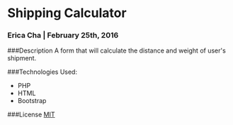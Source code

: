 # Shipping Calculator

### Erica Cha | February 25th, 2016

###Description
A form that will calculate the distance and weight of user's shipment.

###Technologies Used:
- PHP
- HTML
- Bootstrap

###License
 [MIT](https://github.com/twbs/bootstrap/blob/master/LICENSE)
